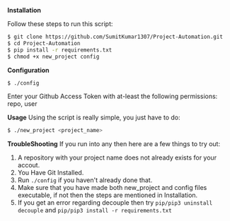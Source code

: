 **Installation**

Follow these steps to run this script:
```bash
$ git clone https://github.com/SumitKumar1307/Project-Automation.git
$ cd Project-Automation
$ pip install -r requirements.txt
$ chmod +x new_project config
```

**Configuration**

```bash
$ ./config
```
Enter your Github Access Token with at-least the following permissions: repo, user

**Usage**
Using the script is really simple, you just have to do:

```bash
$ ./new_project <project_name>
```
**TroubleShooting**
If you run into any then here are a few things to try out:

1. A repository with your project name does not already exists for your accout.
2. You Have Git Installed.
3. Run `./config` if you haven't already done that.
4. Make sure that you have made both new_project and config files executable, if not then the steps are mentioned in Installation.
5. If you get an error regarding decouple then try `pip/pip3 uninstall decouple` and `pip/pip3 install -r requirements.txt`
